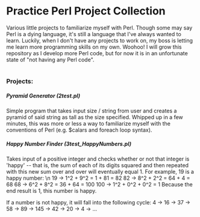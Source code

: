 # Practice Perl Project Collection
Various little projects to familiarize myself with Perl. 
Though some may say Perl is a dying language, it's still a language that I've always wanted to learn.
Luckily, when I don't have any projects to work on, my boss is letting me learn more programming skills on my own. Woohoo!
I will grow this repository as I develop more Perl code, but for now it is in an unfortunate state of "not having any Perl code".

#

<h3>Projects:</h3>
<h5>Pyramid Generator (2test.pl)</h5>
Simple program that takes input size / string from user and creates a pyramid of said string as tall as the size specified.
Whipped up in a few minutes, this was more or less a way to familiarize myself with the conventions of Perl (e.g. $calars and foreach loop syntax).

<h5>Happy Number Finder (3test_HappyNumbers.pl)</h5>
Takes input of a positive integer and checks whether or not that integer is 'happy' -- that is, the sum of each of its digits squared and then repeated with this new sum over and over will eventually equal 1.
For example, 19 is a happy number: \n
19 -> 1^2 + 9^2 = 1 + 81 = 82
82 -> 8^2 + 2^2 = 64 + 4 = 68
68 -> 6^2 + 8^2 = 36 + 64 = 100
100 -> 1^2 + 0^2 + 0^2 = 1
Because the end result is 1, this number is happy.

If a number is not happy, it will fall into the following cycle:
4 -> 16 -> 37 -> 58 -> 89 -> 145 -> 42 -> 20 -> 4 -> ...

